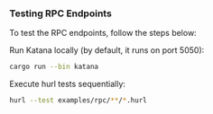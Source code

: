 ### Testing RPC Endpoints

To test the RPC endpoints, follow the steps below:

Run Katana locally (by default, it runs on port 5050):

```bash
cargo run --bin katana
```

Execute hurl tests sequentially:

```bash
hurl --test examples/rpc/**/*.hurl
```
